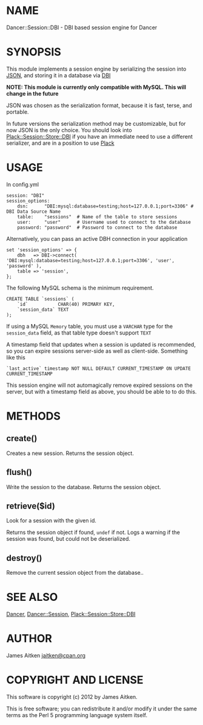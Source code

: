 # NAME

Dancer::Session::DBI - DBI based session engine for Dancer

# SYNOPSIS

This module implements a session engine by serializing the session
into [JSON](https://metacpan.org/module/JSON), and storing it in a database via [DBI](https://metacpan.org/module/DBI)

__NOTE: This module is currently only compatible with MySQL. This will change in the future__

JSON was chosen as the serialization format, because it 
is fast, terse, and portable.

In future versions the serialization method may be customizable, but for now JSON
is the only choice. You should look into [Plack::Session::Store::DBI](https://metacpan.org/module/Plack::Session::Store::DBI) if you
have an immediate need to use a different serializer, and are in a position to
use [Plack](https://metacpan.org/module/Plack)

# USAGE

In config.yml

    session: "DBI"
    session_options: 
        dsn:      "DBI:mysql:database=testing;host=127.0.0.1;port=3306" # DBI Data Source Name
        table:    "sessions"  # Name of the table to store sessions
        user:     "user"      # Username used to connect to the database
        password: "password"  # Password to connect to the database



Alternatively, you can pass an active DBH connection in your application

    set 'session_options' => {
        dbh   => DBI->connect( 'DBI:mysql:database=testing;host=127.0.0.1;port=3306', 'user', 'password' ),
        table => 'session',
    };

The following MySQL schema is the minimum requirement.

    CREATE TABLE `sessions` (
        `id`           CHAR(40) PRIMARY KEY,
        `session_data` TEXT
    );

If using a MySQL `Memory` table, you must use a `VARCHAR` type for the `session_data` field, as that
table type doesn't support `TEXT`

A timestamp field that updates when a session is updated is recommended, so you can expire sessions
server-side as well as client-side. Something like this

    `last_active` timestamp NOT NULL DEFAULT CURRENT_TIMESTAMP ON UPDATE CURRENT_TIMESTAMP

This session engine will not automagically remove expired sessions on the server, but with a timestamp
field as above, you should be able to to do this.

# METHODS

## create()

Creates a new session. Returns the session object.

## flush()

Write the session to the database. Returns the session object.

## retrieve($id)

Look for a session with the given id.

Returns the session object if found, `undef` if not. Logs a warning if the
session was found, but could not be deserialized.

## destroy()

Remove the current session object from the database..

# SEE ALSO

[Dancer](https://metacpan.org/module/Dancer), [Dancer::Session](https://metacpan.org/module/Dancer::Session), [Plack::Session::Store::DBI](https://metacpan.org/module/Plack::Session::Store::DBI)



# AUTHOR

James Aitken <jaitken@cpan.org>



# COPYRIGHT AND LICENSE

This software is copyright (c) 2012 by James Aitken.

This is free software; you can redistribute it and/or modify it under
the same terms as the Perl 5 programming language system itself.
